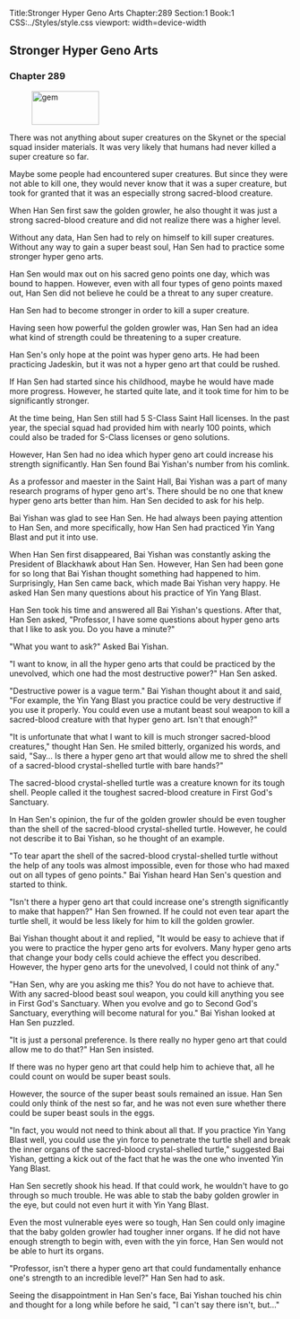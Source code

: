 Title:Stronger Hyper Geno Arts 
Chapter:289 
Section:1 
Book:1 
CSS:../Styles/style.css 
viewport: width=device-width
  
## Stronger Hyper Geno Arts
### Chapter 289
  
<figure>
	<img src="../Images/gem.gif" alt="gem" id="gem" width="120" height="60" />
</figure>
  

  
There was not anything about super creatures on the Skynet or the special squad insider materials. It was very likely that humans had never killed a super creature so far.

Maybe some people had encountered super creatures. But since they were not able to kill one, they would never know that it was a super creature, but took for granted that it was an especially strong sacred-blood creature.

When Han Sen first saw the golden growler, he also thought it was just a strong sacred-blood creature and did not realize there was a higher level.

Without any data, Han Sen had to rely on himself to kill super creatures. Without any way to gain a super beast soul, Han Sen had to practice some stronger hyper geno arts.

Han Sen would max out on his sacred geno points one day, which was bound to happen. However, even with all four types of geno points maxed out, Han Sen did not believe he could be a threat to any super creature.

Han Sen had to become stronger in order to kill a super creature.

Having seen how powerful the golden growler was, Han Sen had an idea what kind of strength could be threatening to a super creature.

Han Sen's only hope at the point was hyper geno arts. He had been practicing Jadeskin, but it was not a hyper geno art that could be rushed.

If Han Sen had started since his childhood, maybe he would have made more progress. However, he started quite late, and it took time for him to be significantly stronger.

At the time being, Han Sen still had 5 S-Class Saint Hall licenses. In the past year, the special squad had provided him with nearly 100 points, which could also be traded for S-Class licenses or geno solutions.

However, Han Sen had no idea which hyper geno art could increase his strength significantly. Han Sen found Bai Yishan's number from his comlink.

As a professor and maester in the Saint Hall, Bai Yishan was a part of many research programs of hyper geno art's. There should be no one that knew hyper geno arts better than him. Han Sen decided to ask for his help.

Bai Yishan was glad to see Han Sen. He had always been paying attention to Han Sen, and more specifically, how Han Sen had practiced Yin Yang Blast and put it into use.

When Han Sen first disappeared, Bai Yishan was constantly asking the President of Blackhawk about Han Sen. However, Han Sen had been gone for so long that Bai Yishan thought something had happened to him. Surprisingly, Han Sen came back, which made Bai Yishan very happy. He asked Han Sen many questions about his practice of Yin Yang Blast.

Han Sen took his time and answered all Bai Yishan's questions. After that, Han Sen asked, "Professor, I have some questions about hyper geno arts that I like to ask you. Do you have a minute?"

"What you want to ask?" Asked Bai Yishan.

"I want to know, in all the hyper geno arts that could be practiced by the unevolved, which one had the most destructive power?" Han Sen asked.

"Destructive power is a vague term." Bai Yishan thought about it and said, "For example, the Yin Yang Blast you practice could be very destructive if you use it properly. You could even use a mutant beast soul weapon to kill a sacred-blood creature with that hyper geno art. Isn't that enough?"

"It is unfortunate that what I want to kill is much stronger sacred-blood creatures," thought Han Sen. He smiled bitterly, organized his words, and said, "Say… Is there a hyper geno art that would allow me to shred the shell of a sacred-blood crystal-shelled turtle with bare hands?"

The sacred-blood crystal-shelled turtle was a creature known for its tough shell. People called it the toughest sacred-blood creature in First God's Sanctuary.

In Han Sen's opinion, the fur of the golden growler should be even tougher than the shell of the sacred-blood crystal-shelled turtle. However, he could not describe it to Bai Yishan, so he thought of an example.

"To tear apart the shell of the sacred-blood crystal-shelled turtle without the help of any tools was almost impossible, even for those who had maxed out on all types of geno points." Bai Yishan heard Han Sen's question and started to think.

"Isn't there a hyper geno art that could increase one's strength significantly to make that happen?" Han Sen frowned. If he could not even tear apart the turtle shell, it would be less likely for him to kill the golden growler.

Bai Yishan thought about it and replied, "It would be easy to achieve that if you were to practice the hyper geno arts for evolvers. Many hyper geno arts that change your body cells could achieve the effect you described. However, the hyper geno arts for the unevolved, I could not think of any."

"Han Sen, why are you asking me this? You do not have to achieve that. With any sacred-blood beast soul weapon, you could kill anything you see in First God's Sanctuary. When you evolve and go to Second God's Sanctuary, everything will become natural for you." Bai Yishan looked at Han Sen puzzled.

"It is just a personal preference. Is there really no hyper geno art that could allow me to do that?" Han Sen insisted.

If there was no hyper geno art that could help him to achieve that, all he could count on would be super beast souls.

However, the source of the super beast souls remained an issue. Han Sen could only think of the nest so far, and he was not even sure whether there could be super beast souls in the eggs.

"In fact, you would not need to think about all that. If you practice Yin Yang Blast well, you could use the yin force to penetrate the turtle shell and break the inner organs of the sacred-blood crystal-shelled turtle," suggested Bai Yishan, getting a kick out of the fact that he was the one who invented Yin Yang Blast.

Han Sen secretly shook his head. If that could work, he wouldn't have to go through so much trouble. He was able to stab the baby golden growler in the eye, but could not even hurt it with Yin Yang Blast.

Even the most vulnerable eyes were so tough, Han Sen could only imagine that the baby golden growler had tougher inner organs. If he did not have enough strength to begin with, even with the yin force, Han Sen would not be able to hurt its organs.

"Professor, isn't there a hyper geno art that could fundamentally enhance one's strength to an incredible level?" Han Sen had to ask.

Seeing the disappointment in Han Sen's face, Bai Yishan touched his chin and thought for a long while before he said, "I can't say there isn't, but…"